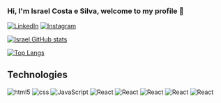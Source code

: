 ### Hi, I'm Israel Costa e Silva, welcome to my profile 🙂

[![LinkedIn](https://img.shields.io/badge/LinkedIn-0077B5?style=for-the-badge&logo=linkedin&logoColor=white)](https://www.linkedin.com/in/israel-costa-6b282321b/)
[![Instagram](https://img.shields.io/badge/Instagram-E4405F?style=for-the-badge&logo=instagram&logoColor=white)](https://www.instagram.com/israelc282/)

[![Israel GitHub stats](https://github-readme-stats.vercel.app/api?username=israelsilva282&show_icons=true&theme=transparent)]()

[![Top Langs](https://github-readme-stats.vercel.app/api/top-langs/?username=israelsilva282&layout=compact)]()

## Technologies

<div style="display: inline block">
    <img align="center" alt="html5" src="https://img.shields.io/badge/HTML5-E34F26?style=for-the-badge&logo=html5&logoColor=white" />
    <img align="center" alt="css" src="https://img.shields.io/badge/CSS3-1572B6?style=for-the-badge&logo=css3&logoColor=white" />
    <img align="center" alt="JavaScript" src="https://img.shields.io/badge/JavaScript-323330?style=for-the-badge&logo=javascript&logoColor=F7DF1E" />
    <img align="center" alt="React" src="https://img.shields.io/badge/React-20232A?style=for-the-badge&logo=react&logoColor=61DAFB" />
    <img align="center" alt="React" src="https://img.shields.io/badge/Bootstrap-563D7C?style=for-the-badge&logo=bootstrap&logoColor=white" />
    <img align="center" alt="React" src="https://img.shields.io/badge/Figma-F24E1E?style=for-the-badge&logo=figma&logoColor=white" />
    <img align="center" alt="React" src="https://img.shields.io/badge/GIT-E44C30?style=for-the-badge&logo=git&logoColor=white" />
    <img align="center" alt="React" src="https://img.shields.io/badge/Material--UI-0081CB?style=for-the-badge&logo=material-ui&logoColor=white" />
</div>
</div>
